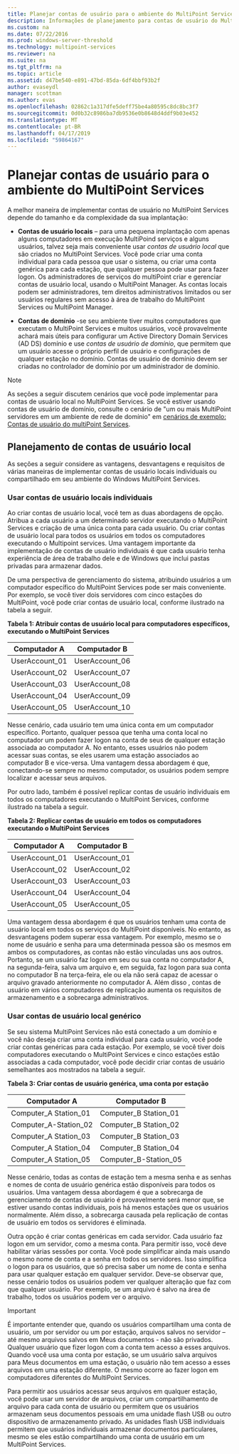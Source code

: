 ```yaml
---
title: Planejar contas de usuário para o ambiente do MultiPoint Services
description: Informações de planejamento para contas de usuário do MultiPoint Services
ms.custom: na
ms.date: 07/22/2016
ms.prod: windows-server-threshold
ms.technology: multipoint-services
ms.reviewer: na
ms.suite: na
ms.tgt_pltfrm: na
ms.topic: article
ms.assetid: d47be540-e891-47bd-85da-6df4bbf93b2f
author: evaseydl
manager: scottman
ms.author: evas
ms.openlocfilehash: 02862c1a317dfe5deff75be4a80595c8dc8bc3f7
ms.sourcegitcommit: 0d0b32c8986ba7db9536e0b8648d4ddf9b03e452
ms.translationtype: MT
ms.contentlocale: pt-BR
ms.lasthandoff: 04/17/2019
ms.locfileid: "59864167"
---
```

# <a name="plan-user-accounts-for-your-multipoint-services-environment"></a>Planejar contas de usuário para o ambiente do MultiPoint Services
A melhor maneira de implementar contas de usuário no MultiPoint Services depende do tamanho e da complexidade da sua implantação:  
  
-   **Contas de usuário locais** – para uma pequena implantação com apenas alguns computadores em execução MultiPoind serviços e alguns usuários, talvez seja mais conveniente usar *contas de usuário local* que são criados no MultiPoint Services. Você pode criar uma conta individual para cada pessoa que usar o sistema, ou criar uma conta genérica para cada estação, que qualquer pessoa pode usar para fazer logon. Os administradores de serviços do multiPoint criar e gerenciar contas de usuário local, usando o MultiPoint Manager. As contas locais podem ser administradores, tem direitos administrativos limitados ou ser usuários regulares sem acesso à área de trabalho do MultiPoint Services ou MultiPoint Manager.  
  
-   **Contas de domínio** -se seu ambiente tiver muitos computadores que executam o MultiPoint Services e muitos usuários, você provavelmente achará mais úteis para configurar um Active Directory Domain Services \(AD DS\) domínio e use *contas de usuário de domínio*, que permitem que um usuário acesse o próprio perfil de usuário e configurações de qualquer estação no domínio. Contas de usuário de domínio devem ser criadas no controlador de domínio por um administrador de domínio.  
  
> [!NOTE]  
> As seções a seguir discutem cenários que você pode implementar para contas de usuário local no MultiPoint Services. Se você estiver usando contas de usuário de domínio, consulte o cenário de "um ou mais MultiPoint servidores em um ambiente de rede de domínio" em [cenários de exemplo: Contas de usuário do multiPoint Services](Example-scenarios--MultiPoint-Services-user-accounts.md).  
  
## <a name="planning-local-user-accounts"></a>Planejamento de contas de usuário local  
As seções a seguir considere as vantagens, desvantagens e requisitos de várias maneiras de implementar contas de usuário locais individuais ou compartilhado em seu ambiente do Windows MultiPoint Services.  
  
### <a name="use-individual-local-user-accounts"></a>Usar contas de usuário locais individuais  
Ao criar contas de usuário local, você tem as duas abordagens de opção.  Atribua a cada usuário a um determinado servidor executando o MultiPoint Services e criação de uma única conta para cada usuário. Ou criar contas de usuário local para todos os usuários em todos os computadores executando o Multipoint services. Uma vantagem importante da implementação de contas de usuário individuais é que cada usuário tenha experiência de área de trabalho dele e de Windows que inclui pastas privadas para armazenar dados. 
  
De uma perspectiva de gerenciamento do sistema, atribuindo usuários a um computador específico do MultiPoint Services pode ser mais conveniente. Por exemplo, se você tiver dois servidores com cinco estações do MultiPoint, você pode criar contas de usuário local, conforme ilustrado na tabela a seguir.  
  
**Tabela 1: Atribuir contas de usuário local para computadores específicos, executando o MultiPoint Services**  
  
|Computador A|Computador B|  
|--------------|--------------|  
|UserAccount_01|UserAccount_06|  
|UserAccount_02|UserAccount_07|  
|UserAccount_03|UserAccount_08|  
|UserAccount_04|UserAccount_09|  
|UserAccount_05|UserAccount_10|  
  
Nesse cenário, cada usuário tem uma única conta em um computador específico. Portanto, qualquer pessoa que tenha uma conta local no computador um podem fazer logon na conta de seus de qualquer estação associada ao computador A. No entanto, esses usuários não podem acessar suas contas, se eles usarem uma estação associados ao computador B e vice-versa. Uma vantagem dessa abordagem é que, conectando-se sempre no mesmo computador, os usuários podem sempre localizar e acessar seus arquivos.  
  
Por outro lado, também é possível replicar contas de usuário individuais em todos os computadores executando o MultiPoint Services, conforme ilustrado na tabela a seguir.  
  
**Tabela 2: Replicar contas de usuário em todos os computadores executando o MultiPoint Services**  
  
|Computador A|Computador B|  
|--------------|--------------|  
|UserAccount_01|UserAccount_01|  
|UserAccount_02|UserAccount_02|  
|UserAccount_03|UserAccount_03|  
|UserAccount_04|UserAccount_04|  
|UserAccount_05|UserAccount_05|  
  
Uma vantagem dessa abordagem é que os usuários tenham uma conta de usuário local em todos os serviços do MultiPoint disponíveis. No entanto, as desvantagens podem superar essa vantagem. Por exemplo, mesmo se o nome de usuário e senha para uma determinada pessoa são os mesmos em ambos os computadores, as contas não estão vinculadas uns aos outros. Portanto, se um usuário faz logon em seu ou sua conta no computador A, na segunda-feira, salva um arquivo e, em seguida, faz logon para sua conta no computador B na terça-feira, ele ou ela não será capaz de acessar o arquivo gravado anteriormente no computador A. Além disso , contas de usuário em vários computadores de replicação aumenta os requisitos de armazenamento e a sobrecarga administrativos.  
  
### <a name="use-generic-local-user-accounts"></a>Usar contas de usuário local genérico  
Se seu sistema MultiPoint Services não está conectado a um domínio e você não deseja criar uma conta individual para cada usuário, você pode criar contas genéricas para cada estação. Por exemplo, se você tiver dois computadores executando o MultiPoint Services e cinco estações estão associadas a cada computador, você pode decidir criar contas de usuário semelhantes aos mostrados na tabela a seguir.  
  
**Tabela 3: Criar contas de usuário genérica, uma conta por estação**  
  
|Computador A|Computador B|  
|--------------|--------------|  
|Computer_A Station_01|Computer_B Station_01|  
|Computer_A-Station_02|Computer_B Station_02|  
|Computer_A Station_03|Computer_B Station_03|  
|Computer_A Station_04|Computer_B Station_04|  
|Computer_A Station_05|Computer_B-Station_05|  
  
Nesse cenário, todas as contas de estação tem a mesma senha e as senhas e nomes de conta de usuário genérica estão disponíveis para todos os usuários. Uma vantagem dessa abordagem é que a sobrecarga de gerenciamento de contas de usuário é provavelmente será menor que, se estiver usando contas individuais, pois há menos estações que os usuários normalmente. Além disso, a sobrecarga causada pela replicação de contas de usuário em todos os servidores é eliminada.  
  
Outra opção é criar contas genéricas em cada servidor. Cada usuário faz logon em um servidor, como a mesma conta. Para permitir isso, você deve habilitar várias sessões por conta. Você pode simplificar ainda mais usando o mesmo nome de conta e a senha em todos os servidores. Isso simplifica o logon para os usuários, que só precisa saber um nome de conta e senha para usar qualquer estação em qualquer servidor. Deve-se observar que, nesse cenário todos os usuários podem ver qualquer alteração que faz com que qualquer usuário. Por exemplo, se um arquivo é salvo na área de trabalho, todos os usuários podem ver o arquivo.  
  
> [!IMPORTANT]  
> É importante entender que, quando os usuários compartilham uma conta de usuário, um por servidor ou um por estação, arquivos salvos no servidor – até mesmo arquivos salvos em Meus documentos - não são privados. Qualquer usuário que fizer logon com a conta tem acesso a esses arquivos. Quando você usa uma conta por estação, se um usuário salva arquivos para Meus documentos em uma estação, o usuário não tem acesso a esses arquivos em uma estação diferente. O mesmo ocorre ao fazer logon em computadores diferentes do MultiPoint Services.  
  
Para permitir aos usuários acessar seus arquivos em qualquer estação, você pode usar um servidor de arquivos, criar um compartilhamento de arquivo para cada conta de usuário ou permitem que os usuários armazenam seus documentos pessoais em uma unidade flash USB ou outro dispositivo de armazenamento privado. As unidades flash USB individuais permitem que usuários individuais armazenar documentos particulares, mesmo se eles estão compartilhando uma conta de usuário em um MultiPoint Services.
